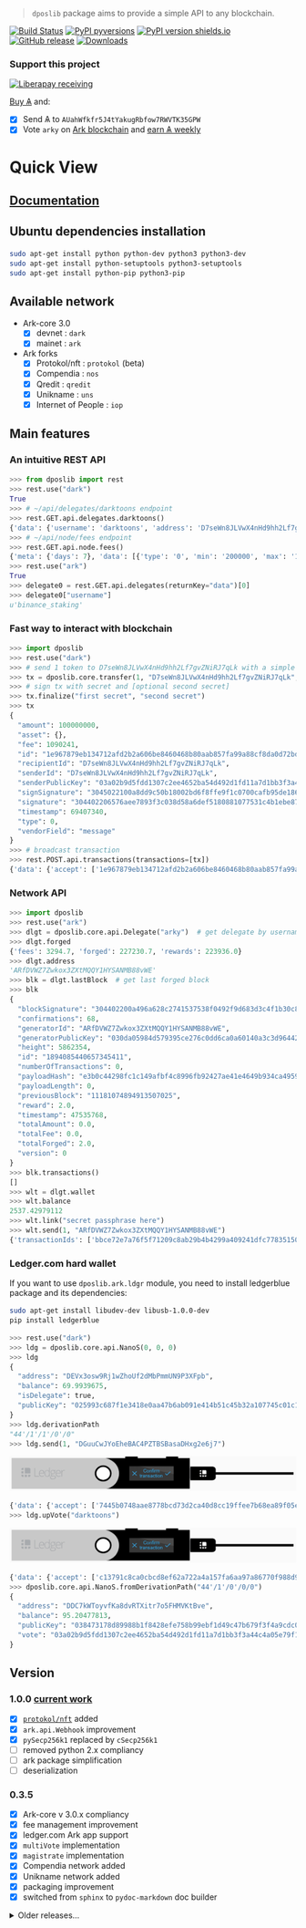 > `dposlib` package aims to provide a simple API to any blockchain.

[![Build Status](https://app.travis-ci.com/Moustikitos/dpos.svg?branch=master)](https://app.travis-ci.com/Moustikitos/dpos)
[![PyPI pyversions](https://img.shields.io/pypi/pyversions/dposlib.svg)](https://pypi.python.org/pypi/dposlib)
[![PyPI version shields.io](https://img.shields.io/pypi/v/dposlib.svg)](https://pypi.python.org/pypi/dposlib)
[![GitHub release](https://img.shields.io/github/tag/Moustikitos/dpos.svg)](https://GitHub.com/Moustikitos/dpos/tags)
[![Downloads](https://pepy.tech/badge/dposlib/week)](https://pepy.tech/project/dposlib)

### Support this project
 
 [![Liberapay receiving](https://img.shields.io/liberapay/goal/Toons?logo=liberapay)](https://liberapay.com/Toons/donate)
 
 [Buy &#1126;](https://bittrex.com/Account/Register?referralCode=NW5-DQO-QMT) and:
 
   * [X] Send &#1126; to `AUahWfkfr5J4tYakugRbfow7RWVTK35GPW`
   * [X] Vote `arky` on [Ark blockchain](https://explorer.ark.io) and [earn &#1126; weekly](http://dpos.arky-delegate.info/arky)

# Quick View

## [Documentation](https://moustikitos.github.io/dpos/)

## Ubuntu dependencies installation

```bash
sudo apt-get install python python-dev python3 python3-dev
sudo apt-get install python-setuptools python3-setuptools
sudo apt-get install python-pip python3-pip
```

## Available network

  - Ark-core 3.0
    * [X] devnet : `dark`
    * [X] mainet : `ark`
  - Ark forks
    + [x] Protokol/nft : `protokol` (beta)
    + [x] Compendia : `nos`
    + [x] Qredit : `qredit`
    + [x] Unikname : `uns`
    + [x] Internet of People : `iop`

## Main features

### An intuitive REST API
```python
>>> from dposlib import rest
>>> rest.use("dark")
True
>>> # ~/api/delegates/darktoons endpoint
>>> rest.GET.api.delegates.darktoons()
{'data': {'username': 'darktoons', 'address': 'D7seWn8JLVwX4nHd9hh2Lf7gvZNiRJ7qLk', 'publicKey': '03a02b9d5fdd1307c2ee4652ba54d492d1fd11a7d1bb3f3a44c4a05e79f19de933', 'votes': 9385785081642, 'rank': 45, 'blocks': {'produced': 32015, 'last': {'id': '9d5085e503e09c656152b541bc243155f560347aa8b377d3f2f9a1cb71900d90', 'height': 2544602, 'timestamp': {'epoch': 69406864, 'unix': 1559508064, 'human': '2019-06-02T20:41:04.000Z'}}}, 'production': {'approval': 0.07}, 'forged': {'fees': 14640580130, 'rewards': 6403000000000, 'total': 6417640580130}}}
>>> # ~/api/node/fees endpoint
>>> rest.GET.api.node.fees()
{'meta': {'days': 7}, 'data': [{'type': '0', 'min': '200000', 'max': '10000000', 'avg': '1089596', 'sum': '14887144978', 'median': '460000'}, {'type': '1', 'min': '500000000', 'max': '500000000', 'avg': '500000000', 'sum': '313500000000', 'median': '500000000'}, {'type': '3', 'min': '10000000', 'max': '100000000', 'avg': '58541781', 'sum': '1756253430', 'median': '61114510'}]}
>>> rest.use("ark")
True
>>> delegate0 = rest.GET.api.delegates(returnKey="data")[0]
>>> delegate0["username"]
u'binance_staking'
```

### Fast way to interact with blockchain
```python
>>> import dposlib
>>> rest.use("dark")
>>> # send 1 token to D7seWn8JLVwX4nHd9hh2Lf7gvZNiRJ7qLk with a simple message
>>> tx = dposlib.core.transfer(1, "D7seWn8JLVwX4nHd9hh2Lf7gvZNiRJ7qLk", "message")
>>> # sign tx with secret and [optional second secret]
>>> tx.finalize("first secret", "second secret")
>>> tx
{
  "amount": 100000000,
  "asset": {},
  "fee": 1090241,
  "id": "1e967879eb134712afd2b2a606be8460468b80aab857fa99a88cf8da0d72bd5d",
  "recipientId": "D7seWn8JLVwX4nHd9hh2Lf7gvZNiRJ7qLk",
  "senderId": "D7seWn8JLVwX4nHd9hh2Lf7gvZNiRJ7qLk",
  "senderPublicKey": "03a02b9d5fdd1307c2ee4652ba54d492d1fd11a7d1bb3f3a44c4a05e79f19de933",
  "signSignature": "3045022100a8dd9c50b18002bd6f8ffe9f1c0700cafb95de18670b48fa76afd85c3003a2d202200a1cc102c13857a38d8311a5c80a9222329f0c53f3305c70c91979efd5288d21",
  "signature": "304402206576aee7893f3c038d58a6def5180881077531c4b1ebe87e835da2dbe40d0670022064ae37be3f160b0c969459e06912ee619997ccf303e6d919135cdf594a74b77d",
  "timestamp": 69407340,
  "type": 0,
  "vendorField": "message"
}
>>> # broadcast transaction
>>> rest.POST.api.transactions(transactions=[tx])
{'data': {'accept': ['1e967879eb134712afd2b2a606be8460468b80aab857fa99a88cf8da0d72bd5d'], 'broadcast': ['1e967879eb134712afd2b2a606be8460468b80aab857fa99a88cf8da0d72bd5d'], 'excess': [], 'invalid': []}}
```

### Network API

```python
>>> import dposlib
>>> rest.use("ark")
>>> dlgt = dposlib.core.api.Delegate("arky")  # get delegate by username
>>> dlgt.forged
{'fees': 3294.7, 'forged': 227230.7, 'rewards': 223936.0}
>>> dlgt.address
'ARfDVWZ7Zwkox3ZXtMQQY1HYSANMB88vWE'
>>> blk = dlgt.lastBlock  # get last forged block
>>> blk
{
  "blockSignature": "304402200a496a628c2741537538f0492f9d683d3c4f1b30c8dd03c33ad8fbe79d08b6eb02206cdec7e1210db53a3ca22da30912479ff3644d3a1ed1d878417d5965f34dfd6d",
  "confirmations": 68,
  "generatorId": "ARfDVWZ7Zwkox3ZXtMQQY1HYSANMB88vWE",
  "generatorPublicKey": "030da05984d579395ce276c0dd6ca0a60140a3c3d964423a04e7abe110d60a15e9",
  "height": 5862354,
  "id": "1894085440657345411",
  "numberOfTransactions": 0,
  "payloadHash": "e3b0c44298fc1c149afbf4c8996fb92427ae41e4649b934ca495991b7852b855",
  "payloadLength": 0,
  "previousBlock": "11181074894913507025",
  "reward": 2.0,
  "timestamp": 47535768,
  "totalAmount": 0.0,
  "totalFee": 0.0,
  "totalForged": 2.0,
  "version": 0
}
>>> blk.transactions()
[]
>>> wlt = dlgt.wallet
>>> wlt.balance
2537.42979112
>>> wlt.link("secret passphrase here")
>>> wlt.send(1, "ARfDVWZ7Zwkox3ZXtMQQY1HYSANMB88vWE")
{'transactionIds': ['bbce72e7a76f5f71209c8ab29b4b4299a409241dfc77835150459a34bd5a5c16'], 'success': True}
```

### Ledger.com hard wallet

If you want to use `dposlib.ark.ldgr` module, you need to install ledgerblue
package and its dependencies:

```bash
sudo apt-get install libudev-dev libusb-1.0.0-dev
pip install ledgerblue
```

```python
>>> rest.use("dark")
>>> ldg = dposlib.core.api.NanoS(0, 0, 0)
>>> ldg
{
  "address": "DEVx3osw9Rj1wZhoUf2dMbPmmUN9P3XFpb",
  "balance": 69.9939675,
  "isDelegate": true,
  "publicKey": "025993c687f1e3418e0aa47b6ab091e414b51c45b32a107745c01c124652112c7a",
}
>>> ldg.derivationPath
"44'/1'/1'/0'/0"
>>> ldg.send(1, "DGuuCwJYoEheBAC4PZTBSBasaDHxg2e6j7")
```
<img src="https://raw.githubusercontent.com/Moustikitos/dpos/master/doc/static/ledger_confirm.png" />

```python
{'data': {'accept': ['7445b0748aae8778bcd73d2ca40d8cc19ffee7b68ea89f05e1934b96dd73ed2f'], 'broadcast': ['7445b0748aae8778bcd73d2ca40d8cc19ffee7b68ea89f05e1934b96dd73ed2f'], 'excess': [], 'invalid': []}}
>>> ldg.upVote("darktoons")
```
<img src="https://raw.githubusercontent.com/Moustikitos/dpos/master/doc/static/ledger_confirm.png" />

```python
{'data': {'accept': ['c13791c8ca0cbcd8ef62a722a4a157fa6aa97a86770f988d9a6dc3234b562bc2'], 'broadcast': ['c13791c8ca0cbcd8ef62a722a4a157fa6aa97a86770f988d9a6dc3234b562bc2'], 'excess': [], 'invalid': []}}
>>> dposlib.core.api.NanoS.fromDerivationPath("44'/1'/0'/0/0")
{
  "address": "DDC7kWToyvfKa8dvRTXitr7o5FHMVKtBve",
  "balance": 95.20477813,
  "publicKey": "038473178d89988b1f8428efe758b99ebf1d49c47b679f3f4a9cdc0829fa6ece2b",
  "vote": "03a02b9d5fdd1307c2ee4652ba54d492d1fd11a7d1bb3f3a44c4a05e79f19de933"
}
```

## Version

### 1.0.0 [current work](https://github.com/Moustikitos/dpos/archive/master.zip)
  - [x] [`protokol/nft`](https://www.protokol.com/protokol-nft-platform/) added
  - [x] `ark.api.Webhook` improvement
  - [x] `pySecp256k1` replaced by `cSecp256k1`
  - [ ] removed python 2.x compliancy
  - [ ] ark package simplification
  - [ ] deserialization

### 0.3.5
  - [x] Ark-core v 3.0.x compliancy
  - [x] fee management improvement
  - [x] ledger.com Ark app support
  - [x] `multiVote` implementation
  - [x] `magistrate` implementation
  - [x] Compendia network added
  - [x] Unikname network added
  - [x] packaging improvement
  - [x] switched from `sphinx` to `pydoc-markdown` doc builder

<details>
  <summary>Older releases&hellip;</summary><p>

### 0.3.4
  - [x] removed `requests` dependency
  - [x] multisignature api and app run as system services

### 0.3.3
  - [x] offline start fixed
  - [x] `api.Wallet` fixed
  - [x] added pythonic `datetime` attribute to `Transaction` class

### 0.3.2
  - [x] better `vendorFieldHex` field  handling
  - [x] `dposlib.blockchain.Transaction` behaviour improvement
  - [x] tx versioning defined in `net` module
  - [x] bridge for ark-core 2.5 and 2.6

### 0.3.1
  - [x] multisignature client-server api

### 0.3.0
  - [x] `flake8` compliancy
  - [x] Ark 2.6 compatibility
  - [x] removed package resources dependencies
  - [x] `ecdsa` lib replaced by builtin `secp256k1`
  - [x] added [Iop](https://iop.global/) mainnet and devnet
  - [x] Lisk and forks dev stopped
  - [x] `ldgr` import now optional
  - [x] sphinx doc added

### 0.2.2 
  - [x] Ark v2.5 headers fix
  - [x] Ark v2.5 BigInt fix
  - [x] packaging improvement
  - [x] rest `returnKey` behaviour improvement

### 0.2.1
  - [x] added `lisk` blockchain
  - [x] added `shift`, `t.shift` and `qredit` network
  - [x] added .cold data in package distribution
  - [x] transaction types `0`, `1` and `3` added to lisk.v09 network
  - [x] python 2.x compliancy for util.data package

### 0.2.0
  - [x] ark.v2 api improvement
  - [x] dposlib.util.misc module improvement
  - [x] upVote/downVote bugfix

### 0.1.9
  - [x] [travis-ci](https://travis-ci.com) integration
  - [x] dposlib.core.Transaction interface improvement
  - [x] Ark v1 and v2 cross-dependency removed
  - [x] offline work feature added

### 0.1.8
  - [x] added ark v2.4 compatibility
  - [x] api wallet link using getpass library
  - [x] added ledger nano S support (transaction type 0, 1, 2 & 3)
  - [x] peer selection now checks syncing status

### 0.1.7
  - [x] added `transaction` and `rest` MarkDown documentation files
  - [x] dposlib.core.api is both python 2.x and 3.x compliant
  - [x] added Webhook api (experimental)
  - [x] fee data initialisation improvement
  - [x] transaction broadcasting improvement
  - [x] peer selection improvement
  - [x] Lisk blockchain and forks developpement frozen

### 0.1.6
  - [x] Ark-core v 2.1.x compatibility

### 0.1.5
  - [x] compatibility with both ark-core v2 devnet and mainnet

### 0.1.4
  - [x] Python 2.x compatibility fix
  - [x] dposlib.core.Transaction.sign does not set fees anymore
  - [x] dposlib.core.Transaction.finalize set fees before signature
  - [x] dposlib.core.Transaction fee management improved

### 0.1.3
  - [x] REST requests header bugfix (ubuntu)

### 0.1.2
  - [x] Packaging improvement

### 0.1.1
  - [x] ARK packaging improvement (`v1` and `v2`)
  - [x] LISK packaging improvement (`v09` and `v10`)
  - [x] ARK dynamicFee implementation
  - [x] Network API created

### 0.1.0
  - [x] First rebrand
</p></details>
